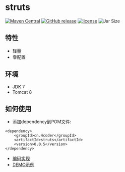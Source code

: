 # struts
[![Maven Central](https://maven-badges.herokuapp.com/maven-central/cn.4coder/struts/badge.svg)](https://maven-badges.herokuapp.com/maven-central/cn.4coder/struts/)
[![GitHub release](https://img.shields.io/github/release/yydf/struts.svg)](https://github.com/yydf/struts/releases)
[![license](https://img.shields.io/github/license/mashape/apistatus.svg)](https://raw.githubusercontent.com/yydf/struts/master/LICENSE)
![Jar Size](https://img.shields.io/badge/jar--size-51.1k-blue.svg)

特性
-------------------------
* 轻量
* 零配置

环境
-------------
- JDK 7
- Tomcat 8

如何使用
-----------------------
* 添加dependency到POM文件:

```
<dependency>
    <groupId>cn.4coder</groupId>
    <artifactId>struts</artifactId>
    <version>0.0.5</version>
</dependency>
```
* [编码实现](https://gitee.com/yydf/easystruts-xjcy/wikis/pages)
* [DEMO示例](https://gitee.com/yydf/easystruts-xjcy/blob/master/demo.zip)

